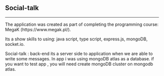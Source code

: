 
## Social-talk
<hr>
The application was created as part of completing the programming course: MegaK (https://www.megak.pl/).

Its a show skills  to using: java script, type script, express.js, mongoDB, socket.io.

Social-talk : back-end its a server side to application when we are able to write some messages.
In app i was using mongoDB atlas as a database.
if you want to test app , you will need create mongoDB cluster on mongodb atlas.
